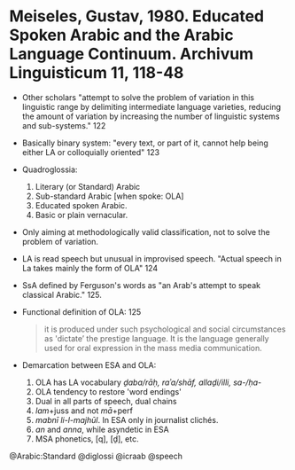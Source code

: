 # Meiseles, Gustav, 1980. Educated Spoken Arabic and the Arabic Language Continuum. Archivum Linguisticum 11, 118-48

- Other scholars "attempt to solve the problem of variation in this linguistic range by delimiting intermediate language varieties, reducing the amount of variation by increasing the number of linguistic systems and sub-systems." 122

- Basically binary system:  "every text, or part of it, cannot help being either LA or colloquially oriented"  123

- Quadroglossia:
  1. Literary (or Standard) Arabic
  2. Sub-standard Arabic [when spoke: OLA]
  3. Educated spoken Arabic.
  4. Basic or plain vernacular.

- Only aiming at methodologically valid classification, not to solve the problem of variation.

- LA is read speech but unusual in improvised speech. "Actual speech in La takes mainly the form of OLA" 124

- SsA defined by Ferguson's words as "an Arab's attempt to speak classical Arabic."  125.

- Functional definition of OLA: 125 

  > it is produced under such psychological and social circumstances as 'dictate’ the prestige language. It is the language generally used for oral expression in the mass media communication.

- Demarcation between ESA and OLA:
  1. OLA has LA vocabulary *ḏaba/rāḥ, raʾa/shāf, allaḏi/illi, sa-/ḥa-*
  2. OLA tendency to restore 'word endings' 
  3. Dual in all parts of speech, dual chains
  4. *lam*+juss and not *mā*+perf
  5. *mabnī li-l-majhūl*. In ESA only in journalist clichés.
  6. *an* and *anna*, while asyndetic in ESA
  7. MSA phonetics, [q], [ḏ], etc.

@Arabic:Standard
@diglossi
@icraab
@speech
